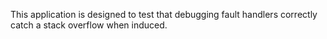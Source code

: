 <!--
     Copyright 2020, Data61, CSIRO (ABN 41 687 119 230)

     SPDX-License-Identifier: BSD-2-Clause
-->

This application is designed to test that debugging fault handlers correctly
catch a stack overflow when induced.
